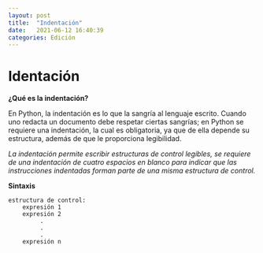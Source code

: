 ```yaml
---
layout: post
title:  "Indentación"
date:   2021-06-12 16:40:39
categories: Edición
---
```


# Identación

**¿Qué es la indentación?** 

En Python, la indentación es lo que la sangría al lenguaje escrito. Cuando uno redacta un documento debe respetar ciertas sangrías; en Python se requiere una indentación, la cual es obligatoria, ya que de ella depende su estructura, además de que le proporciona legibilidad.

*La indentación permite escribir estructuras de control legibles, se requiere de una indentación de cuatro espacios en blanco para indicar que las instrucciones indentadas forman parte de una misma estructura de control.*

**Sintaxis**

```
estructura de control:    
    expresión 1
    expresión 2
         .
         .
         .
    expresión n
```
